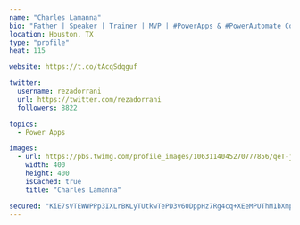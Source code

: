 ```yaml
---
name: "Charles Lamanna"
bio: "Father | Speaker | Trainer | MVP | #PowerApps & #PowerAutomate Community Super User | YouTuber Right-pointing triangle http://youtube.com/c/rezadorrani | Learn - Share - Clockwise rightwards and leftwards open circle arrows"
location: Houston, TX
type: "profile"
heat: 115

website: https://t.co/tAcqSdqguf

twitter:
  username: rezadorrani
  url: https://twitter.com/rezadorrani
  followers: 8822

topics:
  - Power Apps

images:
  - url: https://pbs.twimg.com/profile_images/1063114045270777856/qeT-jpWr_400x400.jpg
    width: 400
    height: 400
    isCached: true
    title: "Charles Lamanna"

secured: "KiE7sVTEWWPPp3IXLrBKLyTUtkwTePD3v60DppHz7Rg4cq+XEeMPUThM1bXmpbDN4r+L62yjlrzpobhBRyMQZ0rs5NQxAG4O8WgfVgnJ7zmb/vsG53LFNn0cLApN0QXY/9ZVMNKRmYGFxs2GFtlgIUkrsqjAS2ghsd8IAgZwJ4mRGIOxBsmvFTDf7cxSaVTVaH3cysMVUdlCnyoB0TP10Z8bW0f0faNForcjfaIQYMywprQ9p8oXp3O3JCJXSb0TSRU9jPy0cAm4MedPZvKeckPPS/20X+GoAO57liaIA/9qon8LYUky1iHy/ajL+Rra1Rr4A77NeY3/M4SaxIOCHXHpL+5UAmszXpF+8KE8ED/P7fvUZ49oSKGEXI5n3l4Y6RqfRL30gXmTCwDPRZfXx80BfhaKgzTLo7OQ+0ligoo=;ONrxDjrvsZA2V4yu8EuJDA=="
---
```


